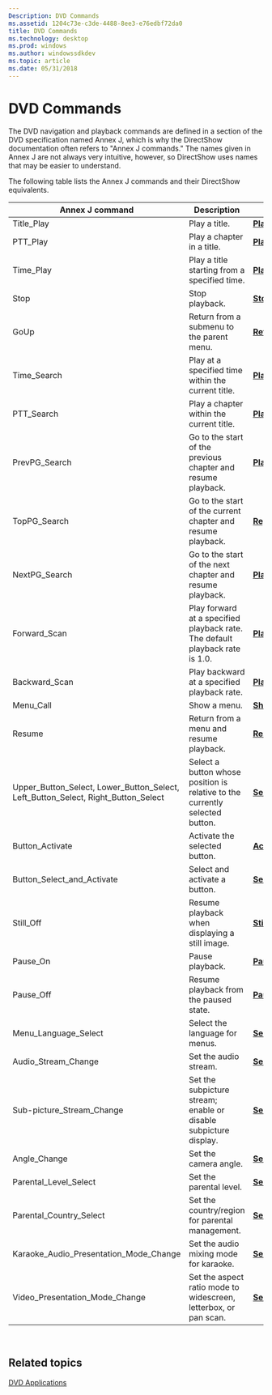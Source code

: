 ```yaml
---
Description: DVD Commands
ms.assetid: 1204c73e-c3de-4488-8ee3-e76edbf72da0
title: DVD Commands
ms.technology: desktop
ms.prod: windows
ms.author: windowssdkdev
ms.topic: article
ms.date: 05/31/2018
---
```


# DVD Commands

The DVD navigation and playback commands are defined in a section of the DVD specification named Annex J, which is why the DirectShow documentation often refers to "Annex J commands." The names given in Annex J are not always very intuitive, however, so DirectShow uses names that may be easier to understand.

The following table lists the Annex J commands and their DirectShow equivalents.



| Annex J command                                                                           | Description                                                                  | IDvdControl2 method                                                                           |
|-------------------------------------------------------------------------------------------|------------------------------------------------------------------------------|-----------------------------------------------------------------------------------------------|
| Title\_Play                                                                               | Play a title.                                                                | [**PlayTitle**](/windows/desktop/api/Strmif/nf-strmif-idvdcontrol2-playtitle)                                                   |
| PTT\_Play                                                                                 | Play a chapter in a title.                                                   | [**PlayChapterInTitle**](/windows/desktop/api/Strmif/nf-strmif-idvdcontrol2-playchapterintitle)                                 |
| Time\_Play                                                                                | Play a title starting from a specified time.                                 | [**PlayAtTimeInTitle**](/windows/desktop/api/Strmif/nf-strmif-idvdcontrol2-playattimeintitle)                                   |
| Stop                                                                                      | Stop playback.                                                               | [**Stop**](/windows/desktop/api/Strmif/nf-strmif-idvdcontrol2-stop)                                                             |
| GoUp                                                                                      | Return from a submenu to the parent menu.                                    | [**ReturnFromSubmenu**](/windows/desktop/api/Strmif/nf-strmif-idvdcontrol2-returnfromsubmenu)                                   |
| Time\_Search                                                                              | Play at a specified time within the current title.                           | [**PlayAtTime**](/windows/desktop/api/Strmif/nf-strmif-idvdcontrol2-playattime)                                                 |
| PTT\_Search                                                                               | Play a chapter within the current title.                                     | [**PlayChapter**](/windows/desktop/api/Strmif/nf-strmif-idvdcontrol2-playchapter)                                               |
| PrevPG\_Search                                                                            | Go to the start of the previous chapter and resume playback.                 | [**PlayPrevChapter**](/windows/desktop/api/Strmif/nf-strmif-idvdcontrol2-playprevchapter)                                       |
| TopPG\_Search                                                                             | Go to the start of the current chapter and resume playback.                  | [**ReplayChapter**](/windows/desktop/api/Strmif/nf-strmif-idvdcontrol2-replaychapter)                                           |
| NextPG\_Search                                                                            | Go to the start of the next chapter and resume playback.                     | [**PlayNextChapter**](/windows/desktop/api/Strmif/nf-strmif-idvdcontrol2-playnextchapter)                                       |
| Forward\_Scan                                                                             | Play forward at a specified playback rate. The default playback rate is 1.0. | [**PlayForwards**](/windows/desktop/api/Strmif/nf-strmif-idvdcontrol2-playforwards)                                             |
| Backward\_Scan                                                                            | Play backward at a specified playback rate.                                  | [**PlayBackwards**](/windows/desktop/api/Strmif/nf-strmif-idvdcontrol2-playbackwards)                                           |
| Menu\_Call                                                                                | Show a menu.                                                                 | [**ShowMenu**](/windows/desktop/api/Strmif/nf-strmif-idvdcontrol2-showmenu)                                                     |
| Resume                                                                                    | Return from a menu and resume playback.                                      | [**Resume**](/windows/desktop/api/Strmif/nf-strmif-idvdcontrol2-resume)                                                         |
| Upper\_Button\_Select, Lower\_Button\_Select, Left\_Button\_Select, Right\_Button\_Select | Select a button whose position is relative to the currently selected button. | [**SelectButton**](/windows/desktop/api/Strmif/nf-strmif-idvdcontrol2-selectbutton)                                             |
| Button\_Activate                                                                          | Activate the selected button.                                                | [**ActivateButton**](/windows/desktop/api/Strmif/nf-strmif-idvdcontrol2-activatebutton)                                         |
| Button\_Select\_and\_Activate                                                             | Select and activate a button.                                                | [**SelectAndActivateButton**](/windows/desktop/api/Strmif/nf-strmif-idvdcontrol2-selectandactivatebutton)                       |
| Still\_Off                                                                                | Resume playback when displaying a still image.                               | [**StillOff**](/windows/desktop/api/Strmif/nf-strmif-idvdcontrol2-stilloff)                                                     |
| Pause\_On                                                                                 | Pause playback.                                                              | [**Pause**](/windows/desktop/api/Strmif/nf-strmif-idvdcontrol2-pause)                                                           |
| Pause\_Off                                                                                | Resume playback from the paused state.                                       | [**Pause**](/windows/desktop/api/Strmif/nf-strmif-idvdcontrol2-pause)                                                           |
| Menu\_Language\_Select                                                                    | Select the language for menus.                                               | [**SelectDefaultMenuLanguage**](/windows/desktop/api/Strmif/nf-strmif-idvdcontrol2-selectdefaultmenulanguage)                   |
| Audio\_Stream\_Change                                                                     | Set the audio stream.                                                        | [**SelectAudioStream**](/windows/desktop/api/Strmif/nf-strmif-idvdcontrol2-selectaudiostream)                                   |
| Sub-picture\_Stream\_Change                                                               | Set the subpicture stream; enable or disable subpicture display.             | [**SelectSubpictureStream**](/windows/desktop/api/Strmif/nf-strmif-idvdcontrol2-selectsubpicturestream)                         |
| Angle\_Change                                                                             | Set the camera angle.                                                        | [**SelectAngle**](/windows/desktop/api/Strmif/nf-strmif-idvdcontrol2-selectangle)                                               |
| Parental\_Level\_Select                                                                   | Set the parental level.                                                      | [**SelectParentalLevel**](/windows/desktop/api/Strmif/nf-strmif-idvdcontrol2-selectparentallevel)                               |
| Parental\_Country\_Select                                                                 | Set the country/region for parental management.                              | [**SelectParentalCountry**](/windows/desktop/api/Strmif/nf-strmif-idvdcontrol2-selectparentalcountry)                           |
| Karaoke\_Audio\_Presentation\_Mode\_Change                                                | Set the audio mixing mode for karaoke.                                       | [**SelectKaraokeAudioPresentationMode**](/windows/desktop/api/Strmif/nf-strmif-idvdcontrol2-selectkaraokeaudiopresentationmode) |
| Video\_Presentation\_Mode\_Change                                                         | Set the aspect ratio mode to widescreen, letterbox, or pan scan.             | [**SelectVideoModePreference**](/windows/desktop/api/Strmif/nf-strmif-idvdcontrol2-selectvideomodepreference)                   |



 

## Related topics

<dl> <dt>

[DVD Applications](dvd-applications.md)
</dt> </dl>

 

 



